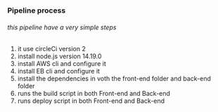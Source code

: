 ### Pipeline process

###### this pipeline have a very simple steps

1. it use circleCi version 2
2. install node.js version 14.19.0
3. install AWS cli and configure it
4. install EB cli and configure it
5. install the dependencies in voth the front-end folder and back-end folder
6. runs the build script in both Front-end and Back-end
7. runs deploy script in both Front-end and Back-end